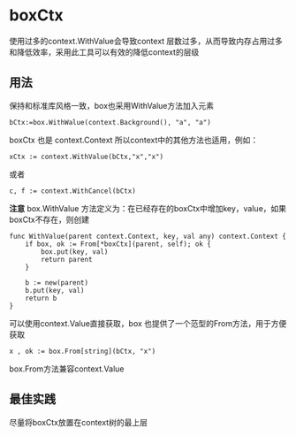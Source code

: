# boxCtx


使用过多的context.WithValue会导致context 层数过多，从而导致内存占用过多和降低效率，采用此工具可以有效的降低context的层级


## 用法

保持和标准库风格一致，box也采用WithValue方法加入元素  
``` golang
bCtx:=box.WithWalue(context.Background(), "a", "a")
```
boxCtx 也是 context.Context 所以context中的其他方法也适用，例如：  
``` golang
xCtx := context.WithValue(bCtx,"x","x")
```
或者  
``` golang
c, f := context.WithCancel(bCtx)
```

**注意**
box.WithValue 方法定义为：在已经存在的boxCtx中增加key，value，如果boxCtx不存在，则创建

``` golang
func WithValue(parent context.Context, key, val any) context.Context {
	if box, ok := From[*boxCtx](parent, self); ok {
		box.put(key, val)
		return parent
	}

	b := new(parent)
	b.put(key, val)
	return b
}
```

可以使用context.Value直接获取，box 也提供了一个范型的From方法，用于方便获取  
``` golang
x , ok := box.From[string](bCtx, "x")
```
box.From方法兼容context.Value

## 最佳实践

尽量将boxCtx放置在context树的最上层
